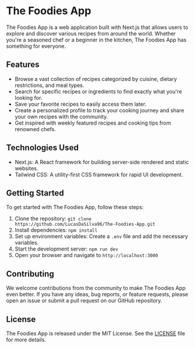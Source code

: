 # The Foodies App

The Foodies App is a web application built with Next.js that allows users to explore and discover various recipes from around the world. Whether you're a seasoned chef or a beginner in the kitchen, The Foodies App has something for everyone.

## Features

- Browse a vast collection of recipes categorized by cuisine, dietary restrictions, and meal types.
- Search for specific recipes or ingredients to find exactly what you're looking for.
- Save your favorite recipes to easily access them later.
- Create a personalized profile to track your cooking journey and share your own recipes with the community.
- Get inspired with weekly featured recipes and cooking tips from renowned chefs.

## Technologies Used

- Next.js: A React framework for building server-side rendered and static websites.
- Tailwind CSS: A utility-first CSS framework for rapid UI development.

## Getting Started

To get started with The Foodies App, follow these steps:

1. Clone the repository: `git clone https://github.com/LucasDaSilva96/The-Foodies-App.git`
2. Install dependencies: `npm install`
3. Set up environment variables: Create a `.env` file and add the necessary variables.
4. Start the development server: `npm run dev`
5. Open your browser and navigate to `http://localhost:3000`

## Contributing

We welcome contributions from the community to make The Foodies App even better. If you have any ideas, bug reports, or feature requests, please open an issue or submit a pull request on our GitHub repository.

## License

The Foodies App is released under the MIT License. See the [LICENSE](https://github.com/your-username/the-foodies-app/blob/main/LICENSE) file for more details.
